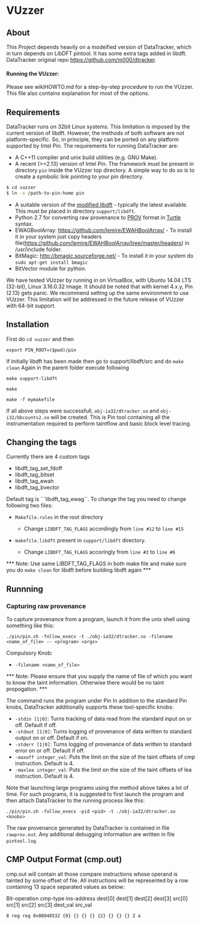 VUzzer
===========

About
------
This Project depends heavily on a  modeified version of DataTracker, which in turn depends on LibDFT pintool. It has some extra tags added in libdft. DataTracker original repo https://github.com/m000/dtracker.

#### Running the VUzzer:
Please see wikiHOWTO.md for a step-by-step procedure to run the VUzzer. This file also contains explanation for most of the options.


Requirements
-------------
DataTracker runs on 32bit Linux systems. This limitation is imposed by the current version of libdft. However, the methods of both software are not platform-specific. So, in principle, they can be ported on any platform supported by Intel Pin. The requirements for running DataTracker are:

*  A C++11 compiler and unix build utilities (e.g. GNU Make). 
*  A recent (>=2.13) version of Intel Pin. The framework must be present in directory ``pin`` inside the VUzzer top directory. A simple way to do so is to create a symbolic link pointing to your pin directory.
```sh
$ cd vuzzer
$ ln -s /path-to-pin-home pin
```
*  A suitable version of the [modified libdft][libdft-mod] - typically the latest available. This must be placed in directory ``support/libdft``.
*  Python 2.7 for converting raw provenance to [PROV][prov] format in [Turtle][turtle] syntax.
*  EWAGBoolArray: https://github.com/lemire/EWAHBoolArray/ - To install it in your system just copy headers file(https://github.com/lemire/EWAHBoolArray/tree/master/headers)
   in /usr/include folder.
*  BitMagic: http://bmagic.sourceforge.net/ - To install it in your system do ```sudo apt-get install bmagic```
*  BitVector module for python.

We have tested VUzzer by running in on VirtualBox, with Ubuntu 14.04 LTS (32-bit), Linux 3.16.0.32 image. It should be noted that with kernel 4.x.y, Pin (2.13) gets panic. We recommend setting up the same environment to use VUzzer. This limitation will be addressed in the future release of VUzzer with 64-bit support.

Installation
-------------
First do `cd vuzzer` and then
```
export PIN_ROOT=($pwd)/pin
```
If initially libdft has been made then go to support/libdft/src and do `make clean`
Again in the parent folder execute following
```
make support-libdft
```

```
make
```

```
make -f mymakefile
```
If all above steps were successfull, ``obj-ia32/dtracker.so`` and ``obj-i32/bbcounts2.so`` will be created. This is Pin tool containing all the instrumentation required to perform taintflow and basic block level tracing.




Changing the tags
-------------
Currently there are 4 custom tags
* libdft_tag_set_fdoff
* libdft_tag_bitset
* libdft_tag_ewah
* libdft_tag_bvector

Default tag is ```libdft_tag_ewag``.
To change the tag you need to change following two files:

* `Makefile.rules` in the root directory

  * Change `LIBDFT_TAG_FLAGS` accordingly from `line #12` to `line #15`

* `makefile.libdft` present in `support/libdft` directory.

  * Change `LIBDFT_TAG_FLAGS` accoringly from `line #3` to `line #6`

*** Note: Use same LIBDFT_TAG_FLAGS in both make file and make sure you do `make clean` for libdft before building libdft again ***

Runnning
---------

### Capturing raw provenance
To capture provenance from a program, launch it from the unix shell using something like this:

```
./pin/pin.sh -follow_execv -t ./obj-ia32/dtracker.so -filename <name_of_file> -- <program> <args>
```


Compulsory Knob:

* ``-filename <name_of_file>``

*** Note: Please ensure that you supply the name of file of which you want to know the taint information. Otherwise there would be no taint propogation. ***

The command runs the program under Pin
In addition to the standard Pin knobs, DataTracker additionally supports these tool-specific knobs:

* ```-stdin [1|0]```: Turns tracking of data read from the standard input on or off. Default if off.
* ```-stdout [1|0]```: Turns logging of provenance of data written to standard output on or off. Default if on.
* ```-stderr [1|0]```: Turns logging of provenance of data written to standard error on or off. Default if off.
* ```-maxoff integer_val```: Puts the limit on the size of the taint offsets of cmp instruction. Default is 4.
* ```-maxlea integer_val```: Puts the limit on the size of the taint offsets of lea instruction. Default is 4.

Note that launching large programs using the method above takes a lot of time. For such programs, it is suggested to first launch the program and then attach DataTracker to the running process like this:

```
./pin/pin.sh -follow_execv -pid <pid> -t ./obj-ia32/dtracker.so <knobs>
```

The raw provenance generated by DataTracker is contained in file ``rawprov.out``. Any additional debugging information are written in file ``pintool.log``.


CMP Output Format (cmp.out)
---------------------------
cmp.out will contain all those compare instructions whose operand is tainted by some offset of file. 
All instructions will be represented by a row containing 13 space separated values as below:

Bit-operation cmp-type ins-address dest[0] dest[1] dest[2] dest[3] src[0] src[1] src[2] src[3] dest_val src_val

```8 reg reg 0x08048532 {0} {} {} {} {2} {} {} {} Z a```



[pin]: http://software.intel.com/en-us/articles/pin-a-dynamic-binary-instrumentation-tool
[pin-dl]: http://software.intel.com/en-us/articles/pintool-downloads
[pin-makefile]: http://software.intel.com/sites/landingpage/pintool/docs/62732/Pin/html/index.html#MAKEFILES
[libdft]: http://www.cs.columbia.edu/~vpk/research/libdft/
[libdft-mod]: https://git.cs.vu.nl/r.vermeulen/libdft
[vu-cs]: http://www.cs.vu.nl/en/
[turtle]: http://www.w3.org/TeamSubmission/turtle/
[prov]: http://www.w3.org/TR/2013/NOTE-prov-overview-20130430/
[provconvert]: https://github.com/lucmoreau/ProvToolbox/wiki/provconvert
[provtoolbox]: https://github.com/lucmoreau/ProvToolbox/wiki/ProvToolbox-Home
[ipaw14-demo]: https://www.youtube.com/watch?v=BD0h6M5mVoo
[vu-dare]: http://dare.ubvu.vu.nl/
[dtracker-dare]: http://dare.ubvu.vu.nl/handle/1871/51386

